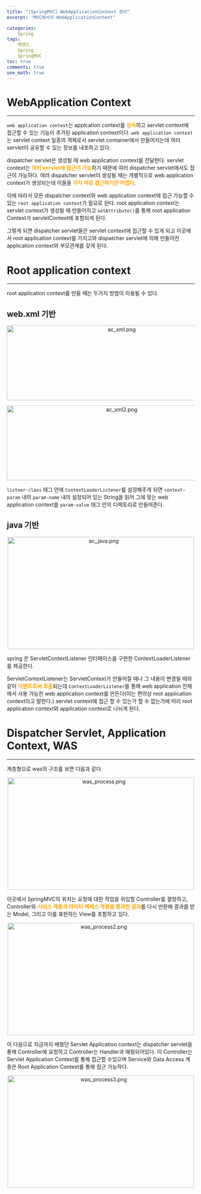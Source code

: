 ```yaml
---
title: "[SpringMVC] WebApplicationContext 정리"
excerpt: "MVC에서의 WebApplicationContext"

categories:
    Spring
tags:
    백엔드
    Spring
    SpringMVC
toc: true
comments: true
use_math: true
---
```


<style type = 'text/css'>
    .o{
    font-weight: bold;
    color:orange;
    }
</style>


# WebApplication Context
---
`web application context`는 applcation context를 <span class = "o">상속</span>하고 servlet context에 접근할 수 있는 기능이 추가된 application context이다. `web application context`는 servlet context 일종의 객체로서 servlet container에서 만들어지는데  여러 servlet이 공유할 수 있는 정보를 내포하고 있다. 

dispatcher servlet은 생성될 때 web application context를 전달한다. servlet context는 <span class = "o">여러 servlet에 접근이 가능</span>하기 때문에 여러 dispatcher servlet에서도 접근이 가능하다. 여러 dispatcher servlet이 생성될 때는 개별적으로 web application context가 생성되는데 이들을 <span class = "o">각각 따로 접근하기란 어렵다</span>.

이에 따라서 모든 dispatcher context와 web application context에 접근 가능할 수 있는 `root application context`가 필요로 된다. root application context는 servlet context가 생성될 때 만들어지고 `setAttribute()`를 통해 root application Context가 servletContext에 포함되게 된다.  

그렇게 되면 dispatcher servlet들은 servlet context에 접근할 수 있게 되고 이곳에서 root application context를 가지고와 dispatcher servlet에 의해 만들어진 application context와 부모관계를 갖게 된다. 

# Root application context
---

root application context를 만들 때는 두가지 방법이 이용될 수 있다. 

## web.xml 기반 

<p align = "center"><img style = "width : 600px; height : 200px;" alt = "ac_xml.png" src = "../../assets/images/spring/ac_xml.png"></p> 

<p align = "center"><img style = "width : 600px; height : 200px;" alt = "ac_xml2.png" src = "../../assets/images/spring/ac_xml2.png"></p> 

`listner-class` 태그 안에 `ContextLoaderListener`를 설정해주게 되면 `context-param` 내의 `param-name` 내의 설정되어 있는 String을 읽어 그에 맞는 web application context를 `param-value` 태그 안의 디렉토리로 만들어준다. 

## java 기반

<p align = "center"><img style = "width : 500px; height : 300px;" alt = "ac_java.png" src = "../../assets/images/spring/ac_java.png"></p> 

spring 은 ServletContextListener 인터페이스를 구현한 ContextLoaderListener를 제공한다.

ServletContextListener는 ServletContext가 만들어질 때나 그 내용이 변경될 때와 같이 <span class = "o">이벤트로써 호출</span>되는데 `ContextLoaderListener`를 통해 web application 전체에서 사용 가능한 web application context를 만든다(이는 편의상 root application context라고 말한다.) servlet context에 접근 할 수 있는가 할 수 없는가에 따라 root application context와 application context로 나뉘게 된다. 

# Dispatcher Servlet, Application Context, WAS
---

계층형으로 was의 구조를 보면 다음과 같다.

<p align = "center"><img style = "width : 500px; height : 300px;" alt = "was_process.png" src = "../../assets/images/spring/was_process.png"></p> 

이곳에서 SpringMVC의 위치는 요청에 대한 작업을 위임할 Controller를 결정하고, Controller와  <span class = "o">서비스 계층과 데이터 액세스 계층을 통과한 결과</span>를 다시 반환해 결과를 받는 Model, 그리고 이를 표현하는 View를 포함하고 있다.

<p align = "center"><img style = "width : 500px; height : 300px;" alt = "was_process2.png" src = "../../assets/images/spring/was_process2.png"></p> 

이 다음으로 지금까지 배웠던 Servlet Application context는 dispatcher servlet을 통해 Controller에 요청하고 Controller는 Handler과 매핑되어있다. 이 Controller는 Servlet Application Context를 통해 접근할 수있으며 Service와 Data Access 계층은 Root Application Context를 통해 접근 가능하다.

<p align = "center"><img style = "width : 500px; height : 300px;" alt = "was_process3.png" src = "../../assets/images/spring/was_process3.png"></p> 